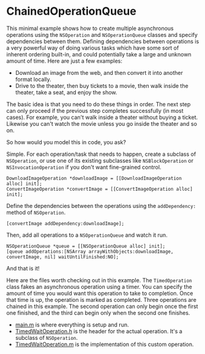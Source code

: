ChainedOperationQueue
=====================

This minimal example shows how to create multiple asynchronous operations using the `NSOperation` and `NSOperationQueue` classes and specify dependencies between them. Defining dependencies between operations is a very powerful way of doing various tasks which have some sort of inherent ordering built-in, and could potentially take a large and unknown amount of time. Here are just a few examples:

- Download an image from the web, and then convert it into another format locally.
- Drive to the theater, then buy tickets to a movie, then walk inside the theater, take a seat, and enjoy the show.

The basic idea is that you need to do these things in order. The next step can only proceed if the previous step completes successfully (in most cases). For example, you can't walk inside a theater without buying a ticket. Likewise you can't watch the movie unless you go inside the theater and so on.

So how would you model this in code, you ask?

Simple. For each operation/task that needs to happen, create a subclass of `NSOperation`, or use one of its existing subclasses like `NSBlockOperation` or `NSInvocationOperation` if you don't want fine-grained control.

    DownloadImageOperation *downloadImage = [[DownloadImageOperation alloc] init];
    ConvertImageOperation *convertImage = [[ConvertImageOperation alloc] init];

Define the dependencies between the operations using the `addDependency:` method of `NSOperation`.

    [convertImage addDependency:downloadImage];

Then, add all operations to a `NSOperationQueue` and watch it run.

    NSOperationQueue *queue = [[NSOperationQueue alloc] init];
    [queue addOperations:[NSArray arrayWithObjects:downloadImage, convertImage, nil] waitUntilFinished:NO];

And that is it!

Here are the files worth checking out in this example. The `TimedOperation` class fakes an asynchronous operation using a timer. You can specify the amount of time you would want this operation to take to completion. Once that time is up, the operation is marked as completed. Three operations are chained in this example. The second operation can only begin once the first one finished, and the third can begin only when the second one finishes.

- [main.m](https://github.com/AnuragMishra/ChainedOperationQueue/blob/master/AsyncOperationQueues/main.m) is where everything is setup and run.
- [TimedWaitOperation.h](https://github.com/AnuragMishra/ChainedOperationQueue/blob/master/AsyncOperationQueues/TimedWaitOperation.h) is the header for the actual operation. It's a subclass of `NSOperation`.
- [TimedWaitOperation.m](https://github.com/AnuragMishra/ChainedOperationQueue/blob/master/AsyncOperationQueues/TimedWaitOperation.m) is the implementation of this custom operation.
